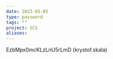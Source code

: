 ```yaml
---
date: 2023-05-05
type: password
tags: ""
project: SCS
aliases: 
---
```



EzbMpx0mcKLzLnU5rLmD (krystof.skala)